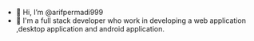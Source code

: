 - 👋 Hi, I’m @arifpermadi999
- 👀 I'm a full stack developer who work in developing a web application ,desktop application and android application.

<!---
arifpermadi999/arifpermadi999 is a ✨ special ✨ repository because its `README.md` (this file) appears on your GitHub profile.
You can click the Preview link to take a look at your changes.
--->
